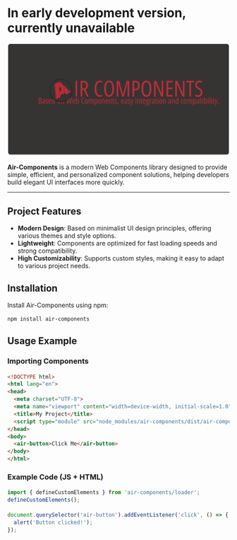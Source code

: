 # In early development version, currently unavailable

![Air-Components Logo](./src/assets/air-components-board.png)

**Air-Components** is a modern Web Components library designed to provide simple, efficient, and personalized component solutions, helping developers build elegant UI interfaces more quickly.

---

## Project Features

- **Modern Design**: Based on minimalist UI design principles, offering various themes and style options.
- **Lightweight**: Components are optimized for fast loading speeds and strong compatibility.
- **High Customizability**: Supports custom styles, making it easy to adapt to various project needs.

## Installation

Install Air-Components using npm:

```bash
npm install air-components

```

## Usage Example

### Importing Components

```html
<!DOCTYPE html>
<html lang="en">
<head>
  <meta charset="UTF-8">
  <meta name="viewport" content="width=device-width, initial-scale=1.0">
  <title>My Project</title>
  <script type="module" src="node_modules/air-components/dist/air-components/air-components.esm.js"></script>
</head>
<body>
  <air-button>Click Me</air-button>
</body>
</html>
```

### Example Code (JS + HTML)

```javascript
import { defineCustomElements } from 'air-components/loader';
defineCustomElements();

document.querySelector('air-button').addEventListener('click', () => {
  alert('Button clicked!');
});
```